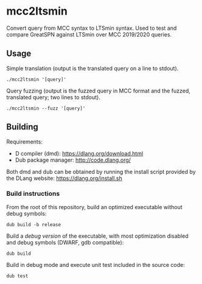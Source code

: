 # mcc2ltsmin

Convert query from MCC syntax to LTSmin syntax. Used to test and compare GreatSPN against LTSmin over MCC 2019/2020 queries.

## Usage

Simple translation (output is the translated query on a line to stdout).

```
./mcc2ltsmin '[query]'
```

Query fuzzing (output is the fuzzed query in MCC format and the fuzzed, translated query; two lines to stdout).
```
./mcc2ltsmin --fuzz '[query]'
```

## Building

Requirements:

- D compiler (dmd): https://dlang.org/download.html
- Dub package manager: http://code.dlang.org/

Both dmd and dub can be obtained by running the install script provided by the DLang website: https://dlang.org/install.sh

### Build instructions

From the root of this repository, build an optimized executable without debug symbols:
```
dub build -b release
```

Build a *debug version* of the executable, with most optimization disabled and debug symbols (DWARF, gdb compatible):
```
dub build
```

Build in debug mode and execute unit test included in the source code:
```
dub test
```